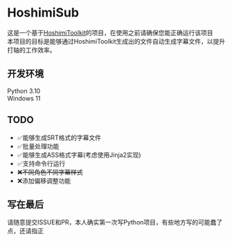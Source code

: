 # HoshimiSub

这是一个基于[HoshimiToolkit](https://github.com/MalitsPlus/HoshimiToolkit)的项目，在使用之前请确保您能正确运行该项目  
本项目的目标是能够通过HoshimiToolkit生成出的文件自动生成字幕文件，以提升打轴的工作效率。

## 开发环境

Python 3.10  
Windows 11

## TODO

- ✅能够生成SRT格式的字幕文件
- ✅批量处理功能
- ✅能够生成ASS格式字幕(考虑使用Jinja2实现)
- ✅支持命令行运行
- ~~❌不同角色不同字幕样式~~
- ❌添加偏移调整功能

## 写在最后

请随意提交ISSUE和PR，本人确实第一次写Python项目，有些地方写的可能蠢了点，还请指正
